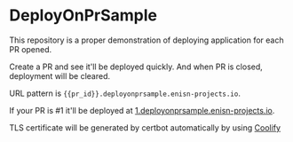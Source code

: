 # DeployOnPrSample

This repository is a proper demonstration of deploying application for each PR opened.


Create a PR and see it'll be deployed quickly. And when PR is closed, deployment will be cleared.

URL pattern is `{{pr_id}}.deployonprsample.enisn-projects.io`. 

If your PR is #1 it'll be deployed at [1.deployonprsample.enisn-projects.io](https://1.deployonprsample.enisn-projects.io/).

TLS certificate will be generated by certbot automatically by using [Coolify](https://coolify.io/)
